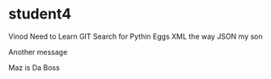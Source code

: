 # student4

Vinod Need to Learn GIT 
Search for Pythin Eggs
XML the way
JSON my son

Another message

Maz is Da Boss
